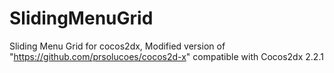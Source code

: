 SlidingMenuGrid
===============

Sliding Menu Grid for cocos2dx, Modified version of "https://github.com/prsolucoes/cocos2d-x" compatible with Cocos2dx 2.2.1
